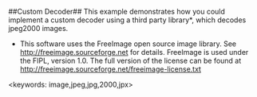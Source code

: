 ##Custom Decoder##
This example demonstrates how you could implement a custom decoder using a third party library*, which decodes jpeg2000 images. 

* This software uses the FreeImage open source image library. See http://freeimage.sourceforge.net for details.
FreeImage is used under the FIPL, version 1.0. The full version of the license can be found at http://freeimage.sourceforge.net/freeimage-license.txt

<keywords: image,jpeg,jpg,2000,jpx>